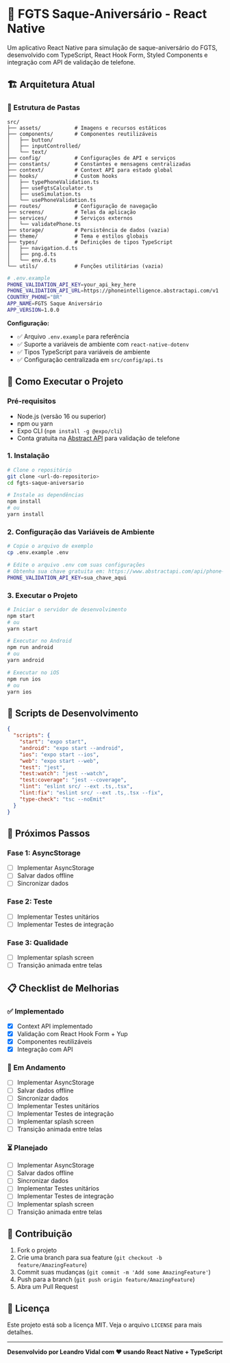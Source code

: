 # 📱 FGTS Saque-Aniversário - React Native

Um aplicativo React Native para simulação de saque-aniversário do FGTS, desenvolvido com TypeScript, React Hook Form, Styled Components e integração com API de validação de telefone.

## 🏗️ Arquitetura Atual

### 📁 Estrutura de Pastas

```
src/
├── assets/           # Imagens e recursos estáticos
├── components/       # Componentes reutilizáveis
│   ├── button/
│   ├── inputControlled/
│   └── text/
├── config/           # Configurações de API e serviços
├── constants/        # Constantes e mensagens centralizadas
├── context/          # Context API para estado global
├── hooks/            # Custom hooks
│   ├── typePhoneValidation.ts
│   ├── useFgtsCalculator.ts
│   ├── useSimulation.ts
│   └── usePhoneValidation.ts
├── routes/           # Configuração de navegação
├── screens/          # Telas da aplicação
├── services/         # Serviços externos
│   └── validatePhone.ts
├── storage/          # Persistência de dados (vazia)
├── theme/            # Tema e estilos globais
├── types/            # Definições de tipos TypeScript
│   ├── navigation.d.ts
│   ├── png.d.ts
│   └── env.d.ts
└── utils/            # Funções utilitárias (vazia)
```

```bash
# .env.example
PHONE_VALIDATION_API_KEY=your_api_key_here
PHONE_VALIDATION_API_URL=https://phoneintelligence.abstractapi.com/v1
COUNTRY_PHONE="BR"
APP_NAME=FGTS Saque Aniversário
APP_VERSION=1.0.0
```

**Configuração:**

- ✅ Arquivo `.env.example` para referência
- ✅ Suporte a variáveis de ambiente com `react-native-dotenv`
- ✅ Tipos TypeScript para variáveis de ambiente
- ✅ Configuração centralizada em `src/config/api.ts`

## 🚀 Como Executar o Projeto

### Pré-requisitos

- Node.js (versão 16 ou superior)
- npm ou yarn
- Expo CLI (`npm install -g @expo/cli`)
- Conta gratuita na [Abstract API](https://www.abstractapi.com/api/phone-validation-api) para validação de telefone

### 1. Instalação

```bash
# Clone o repositório
git clone <url-do-repositorio>
cd fgts-saque-aniversario

# Instale as dependências
npm install
# ou
yarn install
```

### 2. Configuração das Variáveis de Ambiente

```bash
# Copie o arquivo de exemplo
cp .env.example .env

# Edite o arquivo .env com suas configurações
# Obtenha sua chave gratuita em: https://www.abstractapi.com/api/phone-validation-api
PHONE_VALIDATION_API_KEY=sua_chave_aqui
```

### 3. Executar o Projeto

```bash
# Iniciar o servidor de desenvolvimento
npm start
# ou
yarn start

# Executar no Android
npm run android
# ou
yarn android

# Executar no iOS
npm run ios
# ou
yarn ios
```

## 🔧 Scripts de Desenvolvimento

```json
{
  "scripts": {
    "start": "expo start",
    "android": "expo start --android",
    "ios": "expo start --ios",
    "web": "expo start --web",
    "test": "jest",
    "test:watch": "jest --watch",
    "test:coverage": "jest --coverage",
    "lint": "eslint src/ --ext .ts,.tsx",
    "lint:fix": "eslint src/ --ext .ts,.tsx --fix",
    "type-check": "tsc --noEmit"
  }
}
```

## 🎯 Próximos Passos

### Fase 1: AsyncStorage

- [ ] Implementar AsyncStorage
- [ ] Salvar dados offline
- [ ] Sincronizar dados

### Fase 2: Teste

- [ ] Implementar Testes unitários
- [ ] Implementar Testes de integração

### Fase 3: Qualidade

- [ ] Implementar splash screen
- [ ] Transição animada entre telas

## 📋 Checklist de Melhorias

### ✅ Implementado

- [x] Context API implementado
- [x] Validação com React Hook Form + Yup
- [x] Componentes reutilizáveis
- [x] Integração com API

### 🔄 Em Andamento

- [ ] Implementar AsyncStorage
- [ ] Salvar dados offline
- [ ] Sincronizar dados
- [ ] Implementar Testes unitários
- [ ] Implementar Testes de integração
- [ ] Implementar splash screen
- [ ] Transição animada entre telas

### ⏳ Planejado

- [ ] Implementar AsyncStorage
- [ ] Salvar dados offline
- [ ] Sincronizar dados
- [ ] Implementar Testes unitários
- [ ] Implementar Testes de integração
- [ ] Implementar splash screen
- [ ] Transição animada entre telas

## 🤝 Contribuição

1. Fork o projeto
2. Crie uma branch para sua feature (`git checkout -b feature/AmazingFeature`)
3. Commit suas mudanças (`git commit -m 'Add some AmazingFeature'`)
4. Push para a branch (`git push origin feature/AmazingFeature`)
5. Abra um Pull Request

## 📄 Licença

Este projeto está sob a licença MIT. Veja o arquivo `LICENSE` para mais detalhes.

---

**Desenvolvido por Leandro Vidal com ❤️ usando React Native + TypeScript**
